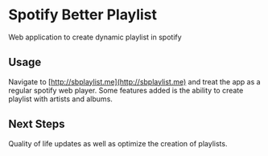 # Spotify Better Playlist

Web application to create dynamic playlist in spotify

## Usage

Navigate to [http://sbplaylist.me](http://sbplaylist.me) and treat the app as a regular spotify web player. Some features added is the ability to create playlist with artists and albums.

## Next Steps
Quality of life updates as well as optimize the creation of playlists.
